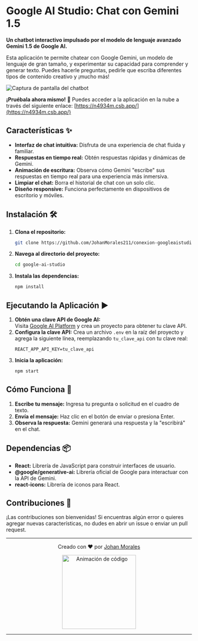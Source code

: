 # Google AI Studio: Chat con Gemini 1.5 

**Un chatbot interactivo impulsado por el modelo de lenguaje avanzado Gemini 1.5 de Google AI.**

Esta aplicación te permite chatear con Google Gemini, un modelo de lenguaje de gran tamaño, y experimentar su capacidad para comprender y generar texto. Puedes hacerle preguntas, pedirle que escriba diferentes tipos de contenido creativo y ¡mucho más!

![Captura de pantalla del chatbot](https://storage.googleapis.com/gweb-cloudblog-publish/images/IO23_Blog_Images-09.max-2500x2500.jpg)

**¡Pruébala ahora mismo!** 🚀 Puedes acceder a la aplicación en la nube a través del siguiente enlace: [https://n4934m.csb.app/](https://n4934m.csb.app/)

## Características ✨

* **Interfaz de chat intuitiva:** Disfruta de una experiencia de chat fluida y familiar.
* **Respuestas en tiempo real:** Obtén respuestas rápidas y dinámicas de Gemini.
* **Animación de escritura:** Observa cómo Gemini "escribe" sus respuestas en tiempo real para una experiencia más inmersiva.
* **Limpiar el chat:** Borra el historial de chat con un solo clic.
* **Diseño responsive:**  Funciona perfectamente en dispositivos de escritorio y móviles.

## Instalación 🛠️

1. **Clona el repositorio:**
   ```bash
   git clone https://github.com/JohanMorales211/conexion-googleaistudio-api.git
   ```
2. **Navega al directorio del proyecto:**
   ```bash
   cd google-ai-studio
   ```
3. **Instala las dependencias:**
   ```bash
   npm install 
   ```

## Ejecutando la Aplicación ▶️

1. **Obtén una clave API de Google AI:**  
   Visita [Google AI Platform](https://cloud.google.com/ai-platform/) y crea un proyecto para obtener tu clave API.
2. **Configura la clave API:**
   Crea un archivo `.env` en la raíz del proyecto y agrega la siguiente línea, reemplazando `tu_clave_api` con tu clave real:
   ```
   REACT_APP_API_KEY=tu_clave_api 
   ```
3. **Inicia la aplicación:**
   ```bash
   npm start
   ```

## Cómo Funciona 🔄

1. **Escribe tu mensaje:** Ingresa tu pregunta o solicitud en el cuadro de texto.
2. **Envía el mensaje:** Haz clic en el botón de enviar o presiona Enter.
3. **Observa la respuesta:** Gemini generará una respuesta y la "escribirá" en el chat.

## Dependencias 📦

* **React:**  Librería de JavaScript para construir interfaces de usuario.
* **@google/generative-ai:** Librería oficial de Google para interactuar con la API de Gemini.
* **react-icons:**  Librería de iconos para React.

## Contribuciones 🤝

¡Las contribuciones son bienvenidas! Si encuentras algún error o quieres agregar nuevas características, no dudes en abrir un issue o enviar un pull request.

---

<div align="center">
  <p>Creado con ❤️ por <a href="https://github.com/JohanMorales211" target="_blank">Johan Morales</a></p>
  <img src="https://media.giphy.com/media/SWoSkN6DxTszq/giphy.gif" width="200" alt="Animación de código">
</div>

---
